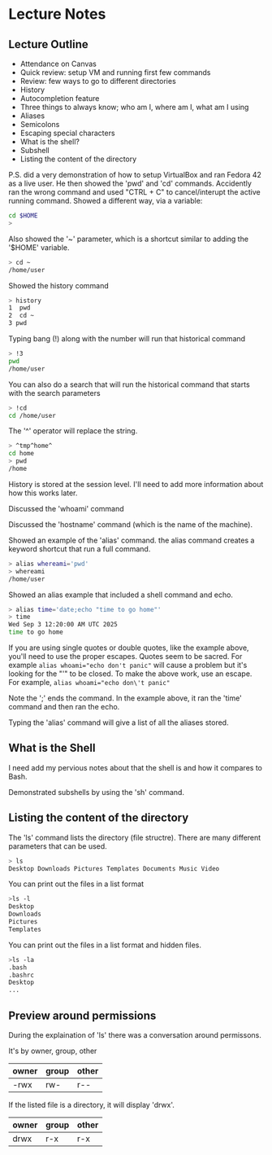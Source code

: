 # Lecture Notes

## Lecture Outline

- Attendance on Canvas
- Quick review: setup VM and running first few commands
- Review: few ways to go to different directories
- History
- Autocompletion feature
- Three things to always know; who am I, where am I, what am I using
- Aliases
- Semicolons
- Escaping special characters
- What is the shell?
- Subshell
- Listing the content of the directory

P.S. did a very demonstration of how to setup VirtualBox and ran Fedora 42 as a live user.
He then showed the 'pwd' and 'cd' commands.
Accidently ran the wrong command and used "CTRL + C" to cancel/interupt the active running command.
Showed a different way, via a variable:

```bash
cd $HOME
>
```

Also showed the '~' parameter, which is a shortcut similar to adding the '$HOME' variable.

```bash
> cd ~
/home/user
```

Showed the history command

```bash
> history
1  pwd
2  cd ~
3 pwd
```

Typing bang (!) along with the number will run that historical command

```bash
> !3
pwd
/home/user
```

You can also do a search that will run the historical command that starts with the search parameters

```bash
> !cd
cd /home/user
```

The '^' operator will replace the string.

```bash
> ^tmp^home^
cd home
> pwd
/home
```

History is stored at the session level. I'll need to add more information about how this works later.

Discussed the 'whoami' command

Discussed the 'hostname' command (which is the name of the machine).

Showed an example of the 'alias' command. the alias command creates a keyword shortcut that run a full command.

```bash
> alias whereami='pwd'
> whereami
/home/user
```

Showed an alias example that included a shell command and echo.

```bash
> alias time='date;echo "time to go home"'
> time
Wed Sep 3 12:20:00 AM UTC 2025
time to go home
```

If you are using single quotes or double quotes, like the example above, you'll need to use the proper escapes.
Quotes seem to be sacred. For example `alias whoami="echo don't panic"` will cause a problem but it's looking for the "'" to be closed.
To make the above work, use an escape. For example, `alias whoami="echo don\'t panic"`

Note the ';' ends the command. In the example above, it ran the 'time' command and then ran the echo.

Typing the 'alias' command will give a list of all the aliases stored.

## What is the Shell

I need add my pervious notes about that the shell is and how it compares to Bash.

Demonstrated subshells by using the 'sh' command.

## Listing the content of the directory

The 'ls' command lists the directory (file structre).
There are many different parameters that can be used.

```bash
> ls
Desktop Downloads Pictures Templates Documents Music Video
```

You can print out the files in a list format

```bash
>ls -l
Desktop
Downloads
Pictures
Templates
```

You can print out the files in a list format and hidden files.

```bash
>ls -la
.bash
.bashrc
Desktop
...
```

## Preview around permissions

During the explaination of 'ls' there was a conversation around permissons.

It's by owner, group, other

| owner	| group	| other	|
| ---	| ---	| ---	|
| -rwx	| rw-	| r--	|

If the listed file is a directory, it will display 'drwx'.

| owner	| group	| other	|
| ---	| ---	| ---	|
| drwx	| r-x	| r-x	|


